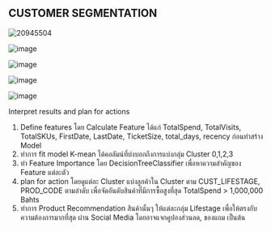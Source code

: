 CUSTOMER SEGMENTATION
-------------------------------------------------------
![20945504](https://user-images.githubusercontent.com/82756975/146162434-c88d1391-fc68-4bdb-bc9b-5442a7e4c07a.jpg)

![image](https://user-images.githubusercontent.com/82756975/146320746-a8f67016-e13b-42ac-955b-4ca96b95c7da.png)

![image](https://user-images.githubusercontent.com/82756975/146320782-ac3f8239-501f-4bb3-a985-93fcdb829261.png)

![image](https://user-images.githubusercontent.com/82756975/146320830-e92b42a8-f926-4847-a5ed-cab03947b6da.png)

![image](https://user-images.githubusercontent.com/82756975/146320682-81a7242e-d881-4899-b392-af89c0231167.png)

Interpret results and plan for actions
1. Define features โดย Calculate Feature ได้แก่ TotalSpend, TotalVisits, TotalSKUs, FirstDate, LastDate, TicketSize, total_days, recency ก่อนทำสร้าง Model
2. ทำการ fit model K-mean ได้คอลัมน์ที่บ่งบอกถึงการแบ่งกลุ่ม Cluster 0,1,2,3
3. ทำ Feature Importance โดย DecisionTreeClassifier เพื่อหาความสำคัญของ Feature แต่ละตัว
4. plan for action โดยดูแต่ละ Cluster แบ่งลูกค้าใน Cluster ตาม CUST_LIFESTAGE, PROD_CODE ตามลำดับ เพื่อจัดอันดับสินค้าที่มีการซื้อสูงที่สุด TotalSpend > 1,000,000 Bahts
5. ทำการ Product Recommendation สินค้านั้นๆ ให้แต่ละกลุ่ม Lifestage เพื่อให้ตรงกับความต้องการมากที่สุด ผ่าน Social Media โดยอาจแจกคูปองส่วนลด, ของแถม เป็นต้น
